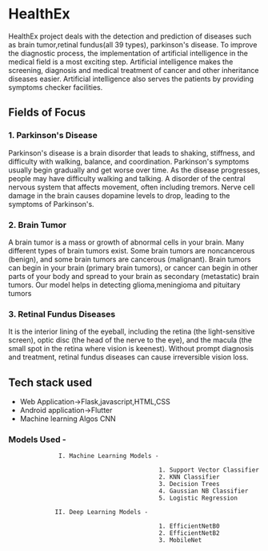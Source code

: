 # HealthEx


HealthEx project deals with the detection and prediction of diseases such as brain tumor,retinal fundus(all 39 types), parkinson's disease.
To improve the diagnostic process, the implementation of artificial intelligence in the medical field is a most exciting step. Artificial intelligence makes the screening, diagnosis and medical treatment of cancer and other inheritance diseases easier. Artificial intelligence also serves the patients by providing symptoms checker facilities.


## Fields of Focus


### 1. Parkinson's Disease

Parkinson's disease is a brain disorder that leads to shaking, stiffness, and difficulty with walking, balance, and coordination. Parkinson's symptoms usually begin gradually and get worse over time. As the disease progresses, people may have difficulty walking and talking. A disorder of the central nervous system that affects movement, often including tremors. Nerve cell damage in the brain causes dopamine levels to drop, leading to the symptoms of Parkinson's.

### 2. Brain Tumor

A brain tumor is a mass or growth of abnormal cells in your brain. Many different types of brain tumors exist. Some brain tumors are noncancerous (benign), and some brain tumors are cancerous (malignant). Brain tumors can begin in your brain (primary brain tumors), or cancer can begin in other parts of your body and spread to your brain as secondary (metastatic) brain tumors. Our model helps in detecting glioma,meningioma and pituitary tumors


### 3. Retinal Fundus Diseases

It is the interior lining of the eyeball, including the retina (the light-sensitive screen), optic disc (the head of the nerve to the eye), and the macula (the small spot in the retina where vision is keenest). Without prompt diagnosis and treatment, retinal fundus diseases can cause irreversible vision loss. 


## Tech stack used

* Web Application->Flask,javascript,HTML,CSS
* Android application->Flutter
* Machine learning Algos CNN

### Models Used -

                  I. Machine Learning Models -

                                              1. Support Vector Classifier
                                              2. KNN Classifier
                                              3. Decision Trees
                                              4. Gaussian NB Classifier
                                              5. Logistic Regression
                                              
                 II. Deep Learning Models -
                                              
                                              1. EfficientNetB0
                                              2. EfficientNetB2
                                              3. MobileNet



